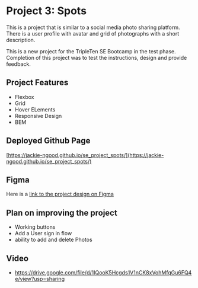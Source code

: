 # Project 3: Spots

This is a project that is similar to a social media photo sharing platform. There is a user profile with avatar and grid of photographs with a short description.

This is a new project for the TripleTen SE Bootcamp in the test phase. Completion of this project was to test the instructions, design and provide feedback.

## Project Features

- Flexbox
- Grid
- Hover ELements
- Responsive Design
- BEM

## Deployed Github Page

[https://jackie-ngood.github.io/se_project_spots/](https://jackie-ngood.github.io/se_project_spots/)

## Figma

Here is a [link to the project design on Figma](https://www.figma.com/file/BBNm2bC3lj8QQMHlnqRsga/Sprint-3-Project-%E2%80%94-Spots?type=design&node-id=2%3A60&mode=design&t=afgNFybdorZO6cQo-1)

## Plan on improving the project

- Working buttons
- Add a User sign in flow
- ability to add and delete Photos

## Video

- https://drive.google.com/file/d/1IQooK5Hcgds1V1nCK8xVohMfqGu6FQ4e/view?usp=sharing
